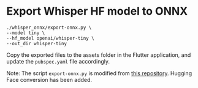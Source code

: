 # Export Whisper HF model to ONNX

	./whisper_onnx/export-onnx.py \
	--model tiny \
	--hf_model openai/whisper-tiny \
	--out_dir whisper-tiny

Copy the exported files to the assets folder in the Flutter application, and update the `pubspec.yaml` file accordingly.

Note: The script `export-onnx.py` is modified from [this repository](https://github.com/k2-fsa/sherpa-onnx/tree/master/scripts/whisper). Hugging Face conversion has been added.
